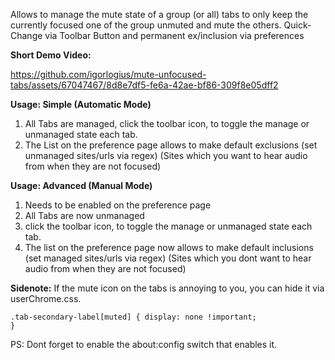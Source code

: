 Allows to manage the mute state of a group (or all) tabs to only keep the
currently focused one of the group unmuted and mute the others. Quick-Change via
Toolbar Button and permanent ex/inclusion via preferences

<b>Short Demo Video:</b>

https://github.com/igorlogius/mute-unfocused-tabs/assets/67047467/8d8e7df5-fe6a-42ae-bf86-309f8e05dff2

<b>Usage: Simple (Automatic Mode) </b>
<ol>
  <li>
    All Tabs are managed, click the toolbar icon, to toggle the manage or
    unmanaged state each tab.
  </li>
  <li>
    The List on the preference page allows to make default exclusions (set
    unmanaged sites/urls via regex) (Sites which you want to hear audio from
    when they are not focused)
  </li>
</ol>

<b>Usage: Advanced (Manual Mode) </b>
<ol>
  <li>Needs to be enabled on the preference page</li>
  <li>All Tabs are now unmanaged</li>
  <li>
    click the toolbar icon, to toggle the manage or unmanaged state each tab.
  </li>
  <li>
    The list on the preference page now allows to make default inclusions (set
    managed sites/urls via regex) (Sites which you dont want to hear audio from
    when they are not focused)
  </li>
</ol>

<b>Sidenote:</b>
If the mute icon on the tabs is annoying to you, you can hide it via
userChrome.css.

<code>.tab-secondary-label[muted] { display: none !important; }</code>

PS: Dont forget to enable the about:config switch that enables it.
